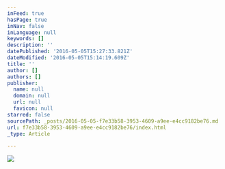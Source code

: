 ```yaml
---
inFeed: true
hasPage: true
inNav: false
inLanguage: null
keywords: []
description: ''
datePublished: '2016-05-05T15:27:33.821Z'
dateModified: '2016-05-05T15:14:19.609Z'
title: ''
author: []
authors: []
publisher:
  name: null
  domain: null
  url: null
  favicon: null
starred: false
sourcePath: _posts/2016-05-05-f7e33b58-3953-4609-a9ee-e4cc9182be76.md
url: f7e33b58-3953-4609-a9ee-e4cc9182be76/index.html
_type: Article

---
```

![](https://the-grid-user-content.s3-us-west-2.amazonaws.com/53712d63-4e2a-4008-8a6e-a6993cbb8a5b.jpg)